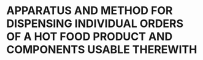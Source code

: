 # APPARATUS AND METHOD FOR DISPENSING INDIVIDUAL ORDERS OF A HOT FOOD PRODUCT AND COMPONENTS USABLE THEREWITH